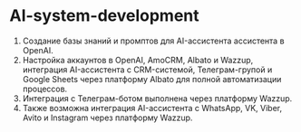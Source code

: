 # AI-system-development
1. Создание базы знаний и промптов для AI-ассистента ассистента в OpenAI.
2. Настройка аккаунтов в OpenAI, AmoCRM, Albato и Wazzup, интеграция AI-ассистента с CRM-системой, Телеграм-групой и Google Sheets через платформу Albato для полной автоматизации процессов.
3. Интеграция с Телеграм-ботом выполнена через платформу Wazzup.
4. Также возможна интеграция AI-ассистента с WhatsApp, VK, Viber, Avito и Instagram через платформу Wazzup.
